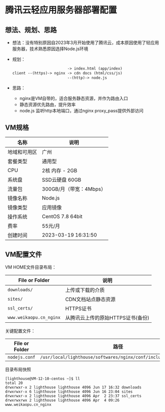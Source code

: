 # 腾讯云轻应用服务器部署配置

## 想法、规划、思路

* 想法：没有特别原因自2023年3月开始使用了腾讯云，成本原因使用了轻应用服务器，技术熟悉原因选择Node.js环境

* 规划：
    ```txt
                             -> index.html (app/index)
    client --(https)-> nginx -> cdn docs (html/css/js)
                             --(http)-> node.js 
    ```

* 思路：
  * nginx是VM自带的，适合服务静态资源，并作为路由入口
  * 静态资源优先路由，提升效率
  * node.js 监听http本地端口，通过nginx proxy_pass提供外部访问

## VM规格

名称 | 说明
---------|----------
地域和可用区 | 广州 
套餐类型 | 通用型
CPU | 2核 内存 - 2GB
系统盘 | SSD云硬盘 60GB
流量包 | 300GB/月（带宽：4Mbps）
镜像名称 | Node.js
镜像类型 | 应用镜像
操作系统 | CentOS 7.8 64bit
费率 | 55元/月
创建时间 | 2023-03-19 16:31:50

## VM配置文件

VM HOME文件目录布局：

File or Folder | 说明
---------|----------
`downloads/` | 上传或下载的介质
`sites/` | CDN文档站点静态资源
`ssl_certs/` | HTTPS证书
`www.weikaopu.cn_nginx` | 从腾讯云上传的原始HTTPS证书(备份)

关键配置文件：

File or Folder | 路径
---------|----------
`nodejs.conf` | `/usr/local/lighthouse/softwares/nginx/conf/include/nodejs.conf`

目录布局快照
```shell
[lighthouse@VM-12-10-centos ~]$ ll
total 20
drwxrwxr-x 2 lighthouse lighthouse 4096 Jun 17 16:32 downloads
drwxrwxr-x 6 lighthouse lighthouse 4096 Jun 16 23:04 sites
drwxrwxr-x 2 lighthouse lighthouse 4096 Apr  2 23:37 ssl_certs
drwxrwxrwx 2 lighthouse lighthouse 4096 Apr  4 09:26 www.weikaopu.cn_nginx
```